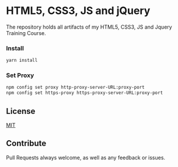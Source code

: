 # HTML5, CSS3, JS and jQuery

The repository holds all artifacts of my HTML5, CSS3, JS and Jquery Training Course.

### Install
```bash
yarn install
```

### Set Proxy
```bash
npm config set proxy http-proxy-server-URL:proxy-port
npm config set https-proxy https-proxy-server-URL:proxy-port
```

## License

[MIT](LICENSE)

## Contribute
Pull Requests always welcome, as well as any feedback or issues.
